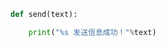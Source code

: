 
<BlogInfo title="1.sendmessage" author="白日梦想猿" pv=0 read_times=0 pre_cost_time=0分2秒 category="_message" tag_list="['_message']" create_time="2020.03.18 14:19:17" update_time="2020.03.18 14:24:49" />

```python
def send(text):

    print("%s 发送信息成功！"%text)
```
